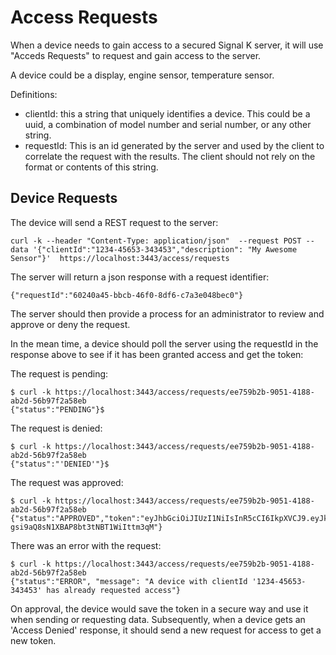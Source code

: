 # Access Requests

When a device needs to gain access to a secured Signal K server, it will use "Acceds Requests" to request and gain access to the server.

A device could be a display, engine sensor, temperature sensor.

Definitions:
* clientId: this a string that uniquely identifies a device. This could be a uuid, a combination of model number and serial number, or any other string.
* requestId: This is an id generated by the server and used by the client to correlate the request with the results. The client should not rely on the format or contents of this string.

## Device Requests
The device will send a REST request to the server:

`curl -k --header "Content-Type: application/json"  --request POST --data '{"clientId":"1234-45653-343453","description": "My Awesome Sensor"}'  https://localhost:3443/access/requests`

The server will return a json response with a request identifier:

`{"requestId":"60240a45-bbcb-46f0-8df6-c7a3e048bec0"}`

The server should then provide a process for an administrator to review and approve or deny the request.

In the mean time, a device should poll the server using the requestId in the response above to see if it has been granted access and get the token:

The request is pending:
```
$ curl -k https://localhost:3443/access/requests/ee759b2b-9051-4188-ab2d-56b97f2a58eb
{"status":"PENDING"}$ 
```

The request is denied:

```
$ curl -k https://localhost:3443/access/requests/ee759b2b-9051-4188-ab2d-56b97f2a58eb
{"status":"'DENIED'"}$ 
```

The request was approved:

```
$ curl -k https://localhost:3443/access/requests/ee759b2b-9051-4188-ab2d-56b97f2a58eb
{"status":"APPROVED","token":"eyJhbGciOiJIUzI1NiIsInR5cCI6IkpXVCJ9.eyJkZXZpY2UiOiIxMjM0LTQ1NjUzLTM0MzQ1MyIsImlhdCI6MTUzNjg4NDY5MSwiZXhwIjoxNTY4NDQyMjkxfQ.5wypdKin5Q-gsi9aQ8sN1XBAP8bt3tNBT1WiIttm3qM"}
```

There was an error with the request:

```
$ curl -k https://localhost:3443/access/requests/ee759b2b-9051-4188-ab2d-56b97f2a58eb
{"status":"ERROR", "message": "A device with clientId '1234-45653-343453' has already requested access"}
```

On approval, the device would save the token in a secure way and use it when sending or requesting data. Subsequently, when a device gets an 'Access Denied' response, it should send a new request for access to get a new token.

